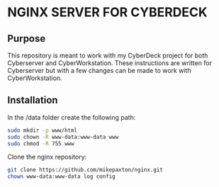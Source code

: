 # NGINX SERVER FOR CYBERDECK

## Purpose

This repository is meant to work with my CyberDeck project for both Cyberserver
and CyberWorkstation. These instructions are written for Cyberserver but with a few changes can be made to work with
CyberWorkstation.

## Installation

In the /data folder create the following path:

```sh
sudo mkdir -p www/html
sudo chown -R www-data:www-data www
sudo chmod -R 755 www
```

Clone the nginx repository:

```sh
git clone https://github.com/mikepaxton/nginx.git
chown www-data:www-data log config
```





